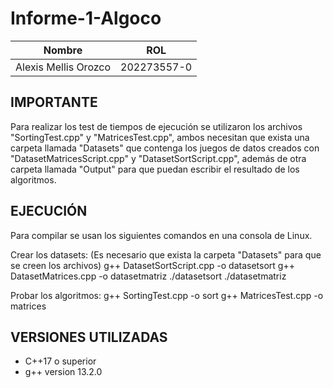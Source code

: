 # Informe-1-Algoco

| Nombre                    | ROL         |
| ------------------------- | ----------- |
| Alexis Mellis Orozco      | 202273557-0 |

## IMPORTANTE
Para realizar los test de tiempos de ejecución se utilizaron los archivos "SortingTest.cpp" y "MatricesTest.cpp", ambos necesitan que exista una carpeta llamada
"Datasets" que contenga los juegos de datos creados con "DatasetMatricesScript.cpp" y "DatasetSortScript.cpp", además de otra carpeta llamada "Output" para que
puedan escribir el resultado de los algoritmos.

## EJECUCIÓN
Para compilar se usan los siguientes comandos en una consola de Linux.

Crear los datasets: (Es necesario que exista la carpeta "Datasets" para que se creen los archivos)
g++ DatasetSortScript.cpp -o datasetsort
g++ DatasetMatrices.cpp -o datasetmatriz
./datasetsort
./datasetmatriz

Probar los algoritmos:
g++ SortingTest.cpp -o sort
g++ MatricesTest.cpp -o matrices

## VERSIONES UTILIZADAS

- C++17 o superior
- g++ version 13.2.0
